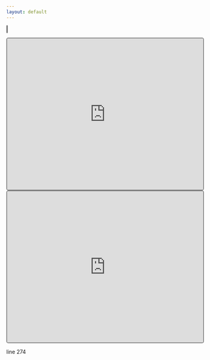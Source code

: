 ```yaml
---
layout: default
---
```




<canvas id="stage" height="400" width="520" style="border-style: solid;border-color: gray;border-width: 2px;border-radius: 5px;"></canvas>

<script>
/**
 * Namespace
 */
var Game      = Game      || {};
var Keyboard  = Keyboard  || {};
var Component = Component || {};

/**
 * Keyboard Map
 */
Keyboard.Keymap = {
  65: 'left',
  87: 'up',
  68: 'right',
  83: 'down'
};

/**
 * Keyboard Events
 */
Keyboard.ControllerEvents = function() {

  // Setts
  var self      = this;
  this.pressKey = null;
  this.keymap   = Keyboard.Keymap;

  // Keydown Event
  document.onkeydown = function(event) {
    self.pressKey = event.which;
  };

  // Get Key
  this.getKey = function() {
    return this.keymap[this.pressKey];
  };
};

/**
 * Game Component Stage
 */
Component.Stage = function(canvas, conf) {  

  // Sets
  this.keyEvent  = new Keyboard.ControllerEvents();
  this.width     = canvas.width;
  this.height    = canvas.height;
  this.length    = [];
  this.food      = {};
  this.score     = 0;
  this.direction = 'right';
  this.conf      = {
    cw   : 10,
    size : 5,
    fps  : 1000
  };

  // Merge Conf
  if (typeof conf == 'object') {
    for (var key in conf) {
      if (conf.hasOwnProperty(key)) {
        this.conf[key] = conf[key];
      }
    }
  }

};

/**
 * Game Component Snake
 */
Component.Snake = function(canvas, conf) {

  // Game Stage
  this.stage = new Component.Stage(canvas, conf);

  // Init Snake
  this.initSnake = function() {

    // Itaration in Snake Conf Size
    for (var i = 0; i < this.stage.conf.size; i++) {

      // Add Snake Cells
      this.stage.length.push({x: i, y:0});
		}
	};

  // Call init Snake
  this.initSnake();

  // Init Food  
  this.initFood = function() {

    // Add food on stage
    this.stage.food = {
			x: Math.round(Math.random() * (this.stage.width - this.stage.conf.cw) / this.stage.conf.cw),
			y: Math.round(Math.random() * (this.stage.height - this.stage.conf.cw) / this.stage.conf.cw),
		};
	};

  // Init Food
  this.initFood();

  // Restart Stage
  this.restart = function() {
    this.stage.length            = [];
    this.stage.food              = {};
    this.stage.score             = 0;
    this.stage.direction         = 'right';
    this.stage.keyEvent.pressKey = null;
    this.initSnake();
    this.initFood();
  };
};

/**
 * Game Draw
 */
Game.Draw = function(context, snake) {

  // Draw Stage
  this.drawStage = function() {

    // Check Keypress And Set Stage direction
    var keyPress = snake.stage.keyEvent.getKey();
    if (typeof(keyPress) != 'undefined') {
      snake.stage.direction = keyPress;
    }

    // Draw White Stage
		context.clearRect(0, 0, snake.stage.width, snake.stage.height);

    // Snake Position
    var nx = snake.stage.length[0].x;
		var ny = snake.stage.length[0].y;

    // Add position by stage direction
    switch (snake.stage.direction) {
      case 'right':
        nx++;
        break;
      case 'left':
        nx--;
        break;
      case 'up':
        ny--;
        break;
      case 'down':
        ny++;
        break;
    }

    // Check Collision
    if (this.collision(nx, ny) == true) {
      snake.restart();
      return;
    }

    // Logic of Snake food
    if (nx == snake.stage.food.x && ny == snake.stage.food.y) {
      var tail = {x: nx, y: ny};
      snake.stage.score++;
      snake.initFood();
    } else {
      var tail = snake.stage.length.pop();
      tail.x   = nx;
      tail.y   = ny;
    }
    snake.stage.length.unshift(tail);

    // Draw Snake
    for (var i = 0; i < snake.stage.length.length; i++) {
      var cell = snake.stage.length[i];
      this.drawCell(cell.x, cell.y);
    }

    // Draw Food
    this.drawCell(snake.stage.food.x, snake.stage.food.y);

    // Draw Score
    context.fillText('Score: ' + snake.stage.score, 5, (snake.stage.height - 5));
  };

  // Draw Cell
  this.drawCell = function(x, y) {
    context.fillStyle = 'rgb(170, 170, 170)';
    context.beginPath();
    context.arc((x * snake.stage.conf.cw + 6), (y * snake.stage.conf.cw + 6), 4, 0, 2*Math.PI, false);    
    context.fill();
  };

  // Check Collision with walls
  this.collision = function(nx, ny) {  
    if (nx == -1 || nx == (snake.stage.width / snake.stage.conf.cw) || ny == -1 || ny == (snake.stage.height / snake.stage.conf.cw)) {
      return true;
    }
    return false;    
	}
};


/**
 * Game Snake
 */
Game.Snake = function(elementId, conf) {

  // Sets
  var canvas   = document.getElementById(elementId);
  var context  = canvas.getContext("2d");
  var snake    = new Component.Snake(canvas, conf);
  var gameDraw = new Game.Draw(context, snake);

  // Game Interval
  setInterval(function() {gameDraw.drawStage();}, snake.stage.conf.fps);
};


/**
 * Window Load
 */
window.onload = function() {
  var snake = new Game.Snake('stage', {fps: 100, size: 4});
};
</script>

<iframe src="https://editor.p5js.org/embed/H1ZnJNPPQ" width="520" height="400" style="border-style: solid;border-color: gray;border-width: 2px;border-radius: 5px;"></iframe>

<iframe src="https://editor.p5js.org/embed/HylofEW0PQ" width="520" height="400" style="border-style: solid;border-color: gray;border-width: 2px;border-radius: 5px;"></iframe>

<!-- 01010001 01010011 00110001 01000100 01010011 01000101 01101011 01100111 01010001 01101011 01010101 01110100 01010110 01000101 01110100 01000010 01010011 01000011 01000010 01000100 01010011 01000110 01010110 01010000 01001001 01000101 01001010 01000110 01001100 01010101 01111000 01000010 01001100 01010110 01001110 01000010 01010100 01101011 01000101 01100111 01010110 01000101 01110100 01001010 01010100 01101001 01000010 01000101 01010011 01010101 01001010 01000110 01010011 01000011 00110001 01011010 01010001 01010110 01110000 01100001 01010011 01010101 01010101 01100111 01010001 01010101 01100111 01110100 01010011 01101011 01000110 01001001 01001001 01000101 01001010 01000110 01001001 01000101 01001010 01000110 01001100 01010110 01010010 01001100 01010001 01010101 01100111 01100111 01010001 01010011 00110001 01000100 01010011 01000101 01101100 01001111 01001001 01000110 01010010 01001101 01010100 01111001 00110001 01000100 01010011 01000101 01101100 01001111 01001001 01000101 01001010 01000110 01001100 01010110 01010010 01001100 01010001 01010101 01100111 01100111 01010001 01010011 00110001 01000100 01010011 01000101 01101100 01001111 01001001 01000101 00110101 01010000 01001100 01010101 01010010 01000010 01001100 01010101 01101100 01001001 01001001 01000101 01010001 01110100 01010001 01010101 01100111 01100111 01010001 01101011 01010101 01110100 01010110 01000101 01110100 01000010 01010011 01000011 01000010 01001111 01010011 01010101 01110111 01110100 01010001 00110000 01101000 01001010 01001100 01010110 01010010 01010100 01010100 01110111 00111101 00111101 -->

line 274
